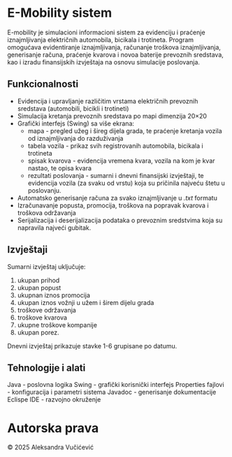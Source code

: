 # E-Mobility sistem
E-mobility je simulacioni informacioni sistem za evidenciju i praćenje iznajmljivanja električnih automobila, bicikala i trotineta. 
Program omogućava evidentiranje iznajmljivanja, računanje troškova iznajmljivanja, generisanje računa, praćenje kvarova 
i novoa baterije prevoznih sredstava, kao i izradu finansijskih izvještaja na osnovu simulacije poslovanja.

## Funkcionalnosti
* Evidencija i upravljanje različitim vrstama električnih prevoznih sredstava (automobili, bicikli i trotineti)
* Simulacija kretanja prevoznih sredstava po mapi dimenzija 20×20
* Grafički interfejs (Swing) sa više ekrana:
  * mapa - pregled užeg i šireg dijela grada, te praćenje kretanja vozila od iznajmljivanja do razduživanja
  * tabela vozila - prikaz svih registrovanih automobila, bicikala i trotineta
  * spisak kvarova - evidencija vremena kvara, vozila na kom je kvar nastao, te opisa kvara
  * rezultati poslovanja - sumarni i dnevni finansijski izvještaji, te evidencija vozila (za svaku od vrstu) koja su pričinila najveću štetu u poslovanju.
* Automatsko generisanje računa za svako iznajmljivanje u _.txt_ formatu
* Izračunavanje popusta, promocija, troškova na popravak kvarova i troškova održavanja
* Serijalizacija i deserijalizacija podataka o prevoznim sredstvima koja su napravila najveći gubitak.

## Izvještaji
Sumarni izvještaj uključuje:
1. ukupan prihod
2. ukupan popust
3. ukupnan iznos promocija
4. ukupan iznos vožnji u užem i širem dijelu grada
5. troškove održavanja
6. troškove kvarova
7. ukupne troškove kompanije
8. ukupan porez.

Dnevni izvještaj prikazuje stavke 1-6 grupisane po datumu.

## Tehnologije i alati
Java - poslovna logika
Swing - grafički korisnički interfejs
Properties fajlovi - konfiguracija i parametri sistema
Javadoc - generisanje dokumentacije
Eclispe IDE - razvojno okruženje

# Autorska prava
© 2025 Aleksandra Vučićević
